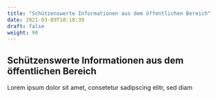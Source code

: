 ```yaml
---
title: "Schützenswerte Informationen aus dem öffentlichen Bereich"
date: 2021-03-09T10:18:39
draft: false
weight: 90
---
```

## Schützenswerte Informationen aus dem öffentlichen Bereich

Lorem ipsum dolor sit amet, consetetur sadipscing elitr, sed diam 